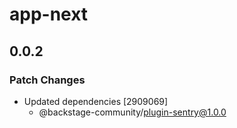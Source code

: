 # app-next

## 0.0.2

### Patch Changes

- Updated dependencies [2909069]
  - @backstage-community/plugin-sentry@1.0.0
